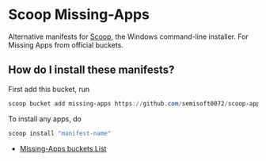 # Scoop Missing-Apps

Alternative manifests for [Scoop](https://scoop.sh/), the Windows command-line installer. For Missing Apps from official buckets.

## How do I install these manifests?

First add this bucket, run

```powershell
scoop bucket add missing-apps https://github.com/semisoft0072/scoop-apps
```

To install any apps, do

```powershell
scoop install "manifest-name"
```

- [Missing-Apps buckets List](https://scoop.sh/#/apps?q=%22https%3A%2F%2Fgithub.com%2Fsemisoft0072%2Fscoop-apps%22&o=false&s=1&d=0)
